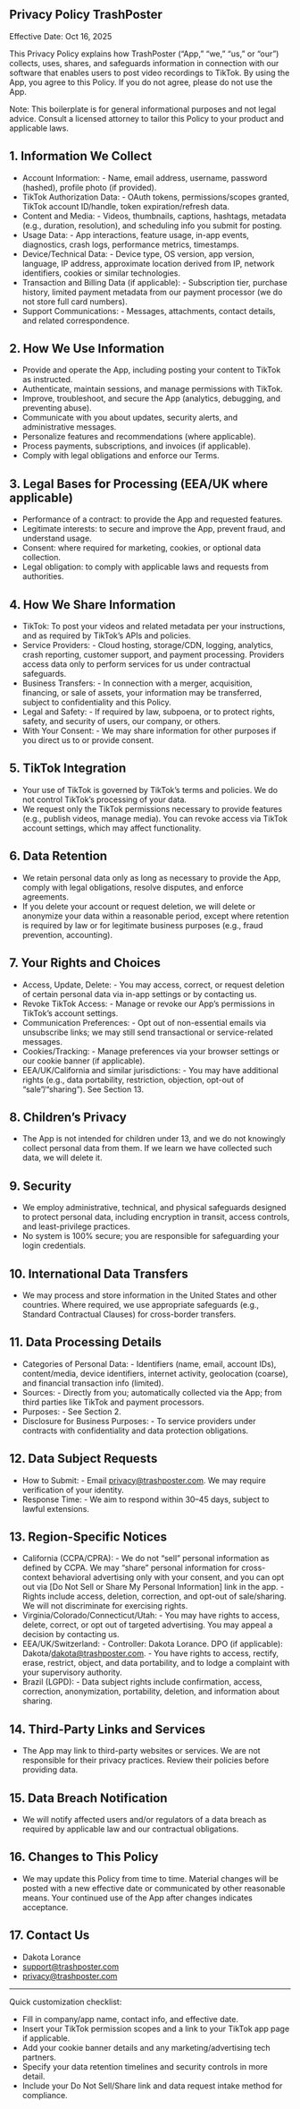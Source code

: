 ## Privacy Policy TrashPoster

Effective Date: Oct 16, 2025

This Privacy Policy explains how TrashPoster (“App,” “we,” “us,” or “our”) collects, uses, shares, and safeguards information in connection with our software that enables users to post video recordings to TikTok. By using the App, you agree to this Policy. If you do not agree, please do not use the App.

Note: This boilerplate is for general informational purposes and not legal advice. Consult a licensed attorney to tailor this Policy to your product and applicable laws.

## 1. Information We Collect
-    Account Information:
    -   Name, email address, username, password (hashed), profile photo (if provided).
-    TikTok Authorization Data:
    -   OAuth tokens, permissions/scopes granted, TikTok account ID/handle, token expiration/refresh data.
-    Content and Media:
    -   Videos, thumbnails, captions, hashtags, metadata (e.g., duration, resolution), and scheduling info you submit for posting.
-    Usage Data:
    -   App interactions, feature usage, in-app events, diagnostics, crash logs, performance metrics, timestamps.
-    Device/Technical Data:
    -   Device type, OS version, app version, language, IP address, approximate location derived from IP, network identifiers, cookies or similar technologies.
-    Transaction and Billing Data (if applicable):
    -   Subscription tier, purchase history, limited payment metadata from our payment processor (we do not store full card numbers).
-    Support Communications:
    -   Messages, attachments, contact details, and related correspondence.

## 2. How We Use Information
-    Provide and operate the App, including posting your content to TikTok as instructed.
-    Authenticate, maintain sessions, and manage permissions with TikTok.
-    Improve, troubleshoot, and secure the App (analytics, debugging, and preventing abuse).
-    Communicate with you about updates, security alerts, and administrative messages.
-    Personalize features and recommendations (where applicable).
-    Process payments, subscriptions, and invoices (if applicable).
-    Comply with legal obligations and enforce our Terms.

## 3. Legal Bases for Processing (EEA/UK where applicable)
-    Performance of a contract: to provide the App and requested features.
-    Legitimate interests: to secure and improve the App, prevent fraud, and understand usage.
-    Consent: where required for marketing, cookies, or optional data collection.
-    Legal obligation: to comply with applicable laws and requests from authorities.

## 4. How We Share Information
-    TikTok: To post your videos and related metadata per your instructions, and as required by TikTok’s APIs and policies.
-    Service Providers:
    -   Cloud hosting, storage/CDN, logging, analytics, crash reporting, customer support, and payment processing. Providers access data only to perform services for us under contractual safeguards.
-    Business Transfers:
    -   In connection with a merger, acquisition, financing, or sale of assets, your information may be transferred, subject to confidentiality and this Policy.
-    Legal and Safety:
    -   If required by law, subpoena, or to protect rights, safety, and security of users, our company, or others.
-    With Your Consent:
    -   We may share information for other purposes if you direct us to or provide consent.

## 5. TikTok Integration
-    Your use of TikTok is governed by TikTok’s terms and policies. We do not control TikTok’s processing of your data.
-    We request only the TikTok permissions necessary to provide features (e.g., publish videos, manage media). You can revoke access via TikTok account settings, which may affect functionality.

## 6. Data Retention
-    We retain personal data only as long as necessary to provide the App, comply with legal obligations, resolve disputes, and enforce agreements.
-    If you delete your account or request deletion, we will delete or anonymize your data within a reasonable period, except where retention is required by law or for legitimate business purposes (e.g., fraud prevention, accounting).

## 7. Your Rights and Choices
-    Access, Update, Delete:
    -   You may access, correct, or request deletion of certain personal data via in-app settings or by contacting us.
-    Revoke TikTok Access:
    -   Manage or revoke our App’s permissions in TikTok’s account settings.
-    Communication Preferences:
    -   Opt out of non-essential emails via unsubscribe links; we may still send transactional or service-related messages.
-    Cookies/Tracking:
    -   Manage preferences via your browser settings or our cookie banner (if applicable).
-    EEA/UK/California and similar jurisdictions:
    -   You may have additional rights (e.g., data portability, restriction, objection, opt-out of “sale”/“sharing”). See Section 13.

## 8. Children’s Privacy
-    The App is not intended for children under 13, and we do not knowingly collect personal data from them. If we learn we have collected such data, we will delete it.

## 9. Security
-    We employ administrative, technical, and physical safeguards designed to protect personal data, including encryption in transit, access controls, and least-privilege practices.
-    No system is 100% secure; you are responsible for safeguarding your login credentials.

## 10. International Data Transfers
-    We may process and store information in the United States and other countries. Where required, we use appropriate safeguards (e.g., Standard Contractual Clauses) for cross-border transfers.

## 11. Data Processing Details
-    Categories of Personal Data:
    -   Identifiers (name, email, account IDs), content/media, device identifiers, internet activity, geolocation (coarse), and financial transaction info (limited).
-    Sources:
    -   Directly from you; automatically collected via the App; from third parties like TikTok and payment processors.
-    Purposes:
    -   See Section 2.
-    Disclosure for Business Purposes:
    -   To service providers under contracts with confidentiality and data protection obligations.

## 12. Data Subject Requests
-    How to Submit:
    -   Email privacy@trashposter.com. We may require verification of your identity.
-    Response Time:
    -   We aim to respond within 30–45 days, subject to lawful extensions.

## 13. Region-Specific Notices
-    California (CCPA/CPRA):
    -   We do not “sell” personal information as defined by CCPA. We may “share” personal information for cross-context behavioral advertising only with your consent, and you can opt out via [Do Not Sell or Share My Personal Information] link in the app.
    -   Rights include access, deletion, correction, and opt-out of sale/sharing. We will not discriminate for exercising rights.
-    Virginia/Colorado/Connecticut/Utah:
    -   You may have rights to access, delete, correct, or opt out of targeted advertising. You may appeal a decision by contacting us.
-    EEA/UK/Switzerland:
    -   Controller: Dakota Lorance. DPO (if applicable): Dakota/dakota@trashposter.com.
    -   You have rights to access, rectify, erase, restrict, object, and data portability, and to lodge a complaint with your supervisory authority.
-    Brazil (LGPD):
    -   Data subject rights include confirmation, access, correction, anonymization, portability, deletion, and information about sharing.

## 14. Third-Party Links and Services
-    The App may link to third-party websites or services. We are not responsible for their privacy practices. Review their policies before providing data.

## 15. Data Breach Notification
-    We will notify affected users and/or regulators of a data breach as required by applicable law and our contractual obligations.

## 16. Changes to This Policy
-    We may update this Policy from time to time. Material changes will be posted with a new effective date or communicated by other reasonable means. Your continued use of the App after changes indicates acceptance.

## 17. Contact Us
-    Dakota Lorance
-    support@trashposter.com
-    privacy@trashposter.com

---

Quick customization checklist:
-    Fill in company/app name, contact info, and effective date.
-    Insert your TikTok permission scopes and a link to your TikTok app page if applicable.
-    Add your cookie banner details and any marketing/advertising tech partners.
-    Specify your data retention timelines and security controls in more detail.
-    Include your Do Not Sell/Share link and data request intake method for compliance.

